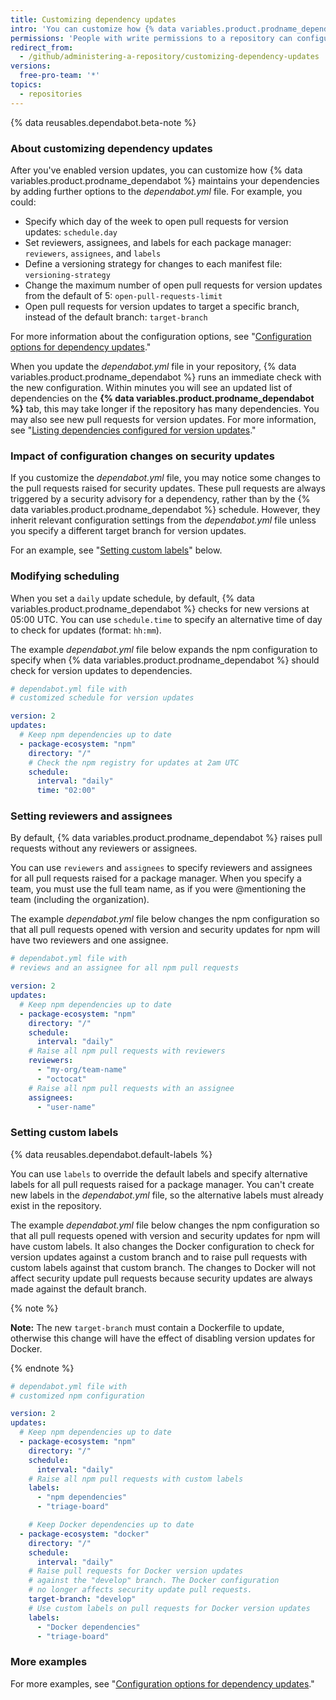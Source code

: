 ```yaml
---
title: Customizing dependency updates
intro: 'You can customize how {% data variables.product.prodname_dependabot %} maintains your dependencies.'
permissions: 'People with write permissions to a repository can configure {% data variables.product.prodname_dependabot %} for the repository.'
redirect_from:
  - /github/administering-a-repository/customizing-dependency-updates
versions:
  free-pro-team: '*'
topics:
  - repositories
---
```


{% data reusables.dependabot.beta-note %}

### About customizing dependency updates

After you've enabled version updates, you can customize how {% data variables.product.prodname_dependabot %} maintains your dependencies by adding further options to the *dependabot.yml* file. For example, you could:

- Specify which day of the week to open pull requests for version updates: `schedule.day`
- Set reviewers, assignees, and labels for each package manager: `reviewers`, `assignees`, and `labels`
- Define a versioning strategy for changes to each manifest file: `versioning-strategy`
- Change the maximum number of open pull requests for version updates from the default of 5: `open-pull-requests-limit`
- Open pull requests for version updates to target a specific branch, instead of the default branch: `target-branch`

For more information about the configuration options, see "[Configuration options for dependency updates](/github/administering-a-repository/configuration-options-for-dependency-updates)."

When you update the *dependabot.yml* file in your repository, {% data variables.product.prodname_dependabot %} runs an immediate check with the new configuration. Within minutes you will see an updated list of dependencies on the **{% data variables.product.prodname_dependabot %}** tab, this may take longer if the repository has many dependencies. You may also see new pull requests for version updates. For more information, see "[Listing dependencies configured for version updates](/github/administering-a-repository/listing-dependencies-configured-for-version-updates)."

### Impact of configuration changes on security updates

If you customize the *dependabot.yml* file, you may notice some changes to the pull requests raised for security updates. These pull requests are always triggered by a security advisory for a dependency, rather than by the {% data variables.product.prodname_dependabot %} schedule. However, they inherit relevant configuration settings from the *dependabot.yml* file unless you specify a different target branch for version updates.

For an example, see "[Setting custom labels](#setting-custom-labels)" below.

### Modifying scheduling

When you set a `daily` update schedule, by default, {% data variables.product.prodname_dependabot %} checks for new versions at 05:00 UTC. You can use `schedule.time` to specify an alternative time of day to check for updates (format: `hh:mm`).

The example *dependabot.yml* file below expands the npm configuration to specify when {% data variables.product.prodname_dependabot %} should check for version updates to dependencies.

```yaml
# dependabot.yml file with
# customized schedule for version updates

version: 2
updates:
  # Keep npm dependencies up to date
  - package-ecosystem: "npm"
    directory: "/"
    # Check the npm registry for updates at 2am UTC
    schedule:
      interval: "daily"
      time: "02:00"
```

### Setting reviewers and assignees

By default, {% data variables.product.prodname_dependabot %} raises pull requests without any reviewers or assignees.

You can use `reviewers` and `assignees`  to specify reviewers and assignees for all pull requests raised for a package manager. When you specify a team, you must use the full team name, as if you were @mentioning the team (including the organization).

The example *dependabot.yml* file below changes the npm configuration so that all pull requests opened with version and security updates for npm will have two reviewers and one assignee.

```yaml
# dependabot.yml file with
# reviews and an assignee for all npm pull requests

version: 2
updates:
  # Keep npm dependencies up to date
  - package-ecosystem: "npm"
    directory: "/"
    schedule:
      interval: "daily"
    # Raise all npm pull requests with reviewers
    reviewers:
      - "my-org/team-name"
      - "octocat"
    # Raise all npm pull requests with an assignee
    assignees:
      - "user-name"
```

### Setting custom labels

{% data reusables.dependabot.default-labels %}

You can use `labels` to override the default labels and specify alternative labels for all pull requests raised for a package manager. You can't create new labels in the *dependabot.yml* file, so the alternative labels must already exist in the repository.

The example *dependabot.yml* file below changes the npm configuration so that all pull requests opened with version and security updates for npm will have custom labels. It also changes the Docker configuration to check for version updates against a custom branch and to raise pull requests with custom labels against that custom branch. The changes to Docker will not affect security update pull requests because security updates are always made against the default branch.

{% note %}

**Note:** The new `target-branch` must contain a Dockerfile to update, otherwise this change will have the effect of disabling version updates for Docker.

{% endnote %}

```yaml
# dependabot.yml file with
# customized npm configuration

version: 2
updates:
  # Keep npm dependencies up to date
  - package-ecosystem: "npm"
    directory: "/"
    schedule:
      interval: "daily"
    # Raise all npm pull requests with custom labels
    labels:
      - "npm dependencies"
      - "triage-board"

    # Keep Docker dependencies up to date
  - package-ecosystem: "docker"
    directory: "/"
    schedule:
      interval: "daily"
    # Raise pull requests for Docker version updates
    # against the "develop" branch. The Docker configuration
    # no longer affects security update pull requests.
    target-branch: "develop"
    # Use custom labels on pull requests for Docker version updates
    labels:
      - "Docker dependencies"
      - "triage-board"
```

### More examples

For more examples, see "[Configuration options for dependency updates](/github/administering-a-repository/configuration-options-for-dependency-updates)."
